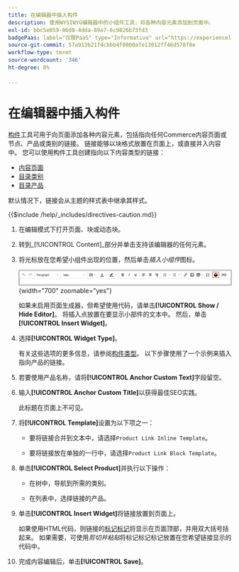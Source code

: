 ```yaml
---
title: 在编辑器中插入构件
description: 使用WYSIWYG编辑器中的小组件工具，将各种内容元素添加到页面中。
exl-id: bbc5e059-06d8-4dda-89a7-6c9826b73fd3
badgePaas: label="仅限PaaS" type="Informative" url="https://experienceleague.adobe.com/en/docs/commerce/user-guides/product-solutions" tooltip="仅适用于云项目(Adobe管理的PaaS基础架构)和内部部署项目上的Adobe Commerce 。"
source-git-commit: 57a913b21f4cbbb4f0800afe13012ff46d578f8e
workflow-type: tm+mt
source-wordcount: '346'
ht-degree: 0%

---
```


# 在编辑器中插入构件

[构件](widget-create.md)工具可用于向页面添加各种内容元素，包括指向任何Commerce内容页面或节点、产品或类别的链接。 链接能够以块格式放置在页面上，或直接并入内容中。 您可以使用构件工具创建指向以下内容类型的链接：

- [内容页面](pages.md)
- [目录类别](../catalog/categories.md)
- [目录产品](../catalog/product-create.md)

默认情况下，链接会从主题的样式表中继承其样式。

{{$include /help/_includes/directives-caution.md}}

1. 在编辑模式下打开页面、块或动态块。

1. 转到&#x200B;_[!UICONTROL Content]_部分并单击支持该编辑器的任何元素。

1. 将光标放在您希望小组件出现的位置，然后单击&#x200B;_插入小组件_&#x200B;图标。

   ![编辑器工具栏 — 插入小组件](./assets/editor-toolbar-widget-button.png){width="700" zoomable="yes"}

   如果未启用页面生成器，但希望使用代码，请单击&#x200B;**[!UICONTROL Show / Hide Editor]**。 将插入点放置在要显示小部件的文本中。 然后，单击&#x200B;**[!UICONTROL Insert Widget]**。

1. 选择&#x200B;**[!UICONTROL Widget Type]**。

   有关这些选项的更多信息，请参阅[构件类型](widgets.md#widget-types)。 以下步骤使用了一个示例来插入指向产品的链接。

1. 若要使用产品名称，请将&#x200B;**[!UICONTROL Anchor Custom Text]**&#x200B;字段留空。

1. 输入&#x200B;**[!UICONTROL Anchor Custom Title]**&#x200B;以获得最佳SEO实践。

   此标题在页面上不可见。

1. 将&#x200B;**[!UICONTROL Template]**&#x200B;设置为以下项之一：

   - 要将链接合并到文本中，请选择`Product Link Inline Template`。

   - 要将链接放在单独的一行中，请选择`Product Link Block Template`。

1. 单击&#x200B;**[!UICONTROL Select Product]**&#x200B;并执行以下操作：

   - 在树中，导航到所需的类别。

   - 在列表中，选择链接的产品。

1. 单击&#x200B;**[!UICONTROL Insert Widget]**&#x200B;将链接放置到页面上。

   如果使用HTML代码，则链接的[标记标记](../systems/markup-tags.md)将显示在页面顶部，并用双大括号括起来。 如果需要，可使用&#x200B;_剪切并粘贴_&#x200B;将标记标记标记放置在您希望链接显示的代码中。

1. 完成内容编辑后，单击&#x200B;**[!UICONTROL Save]**。
